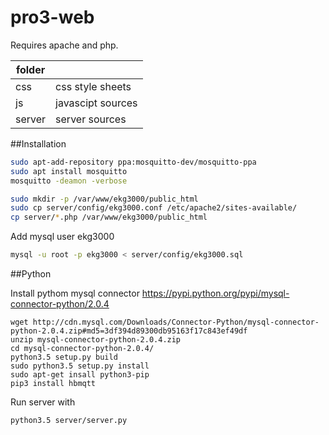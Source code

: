 pro3-web
========

Requires apache and php.

| folder |   |
|--------|---|
| css    | css style sheets |
| js     | javascipt sources |
| server | server sources |


##Installation
```sh
sudo apt-add-repository ppa:mosquitto-dev/mosquitto-ppa
sudo apt install mosquitto
mosquitto -deamon -verbose

sudo mkdir -p /var/www/ekg3000/public_html
sudo cp server/config/ekg3000.conf /etc/apache2/sites-available/
cp server/*.php /var/www/ekg3000/public_html
```

Add mysql user ekg3000

```sh
mysql -u root -p ekg3000 < server/config/ekg3000.sql
```

##Python

Install pythom mysql connector https://pypi.python.org/pypi/mysql-connector-python/2.0.4
```
wget http://cdn.mysql.com/Downloads/Connector-Python/mysql-connector-python-2.0.4.zip#md5=3df394d89300db95163f17c843ef49df
unzip mysql-connector-python-2.0.4.zip
cd mysql-connector-python-2.0.4/
python3.5 setup.py build
sudo python3.5 setup.py install
sudo apt-get insall python3-pip
pip3 install hbmqtt
```

Run server with
```
python3.5 server/server.py
```

